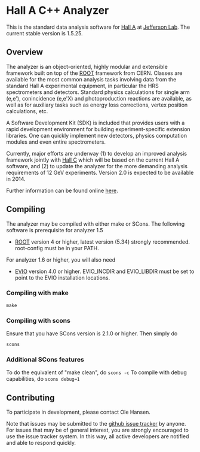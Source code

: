 Hall A C++ Analyzer
===================

This is the standard data analysis software for
[Hall A](http://hallaweb.jlab.org/) at [Jefferson Lab](http://www.jlab.org).
The current stable version is 1.5.25.

Overview
--------
The analyzer is an object-oriented, highly modular and extensible
framework built on top of the [ROOT](http://root.cern.ch) framework
from CERN.  Classes are available for the most common analysis tasks
involving data from the standard Hall A experimental equipment, in
particular the HRS spectrometers and detectors. Standard physics
calculations for single arm (e,e'), conincidence (e,e'X) and
photoproduction reactions are available, as well as for auxiliary
tasks such as energy loss corrections, vertex position calculations,
etc.

A Software Development Kit (SDK) is included that provides users with a
rapid development environment for building experiment-specific extension
libraries. One can quickly implement new detectors, physics computation
modules and even entire spectrometers.

Currently, major efforts are underway (1) to develop an improved
analysis framework jointly with [Hall C](http://www.jlab.org/Hall-C/)
which will be based on the current Hall A software, and (2) to update
the analyzer for the more demanding analysis requirements of 12 GeV
experiments. Version 2.0 is expected to be available in 2014.

Further information can be found online [here](http://hallaweb.jlab.org/podd/).

Compiling
---------
The analyzer may be compiled with either make or SCons. The following
software is prerequisite for analyzer 1.5

* [ROOT](http://root.cern.ch) version 4 or higher, latest version (5.34)
  strongly recommended. root-config must be in your PATH.

For analyzer 1.6 or higher, you will also need

* [EVIO](https://coda.jlab.org/wiki/index.php/Event_IO_%28evio%29) version 4.0
 or higher. EVIO_INCDIR and EVIO_LIBDIR must be set to point to the EVIO
 installation locations.

### Compiling with make
    make

### Compiling with scons
Ensure that you have SCons version is 2.1.0 or higher. Then simply do

    scons

### Additional SCons features
To do the equivalent of "make clean", do
`scons -c`
To compile with debug capabilities, do
`scons debug=1`

Contributing
------------
To participate in development, please contact Ole Hansen.

Note that issues may be submitted to the
[github issue tracker](https://github.com/JeffersonLab/analyzer/issues?state=open)
by anyone. For issues that may be of general interest, you are strongly
encouraged to use the issue tracker system. In this way, all active
developers are notified and able to respond quickly.